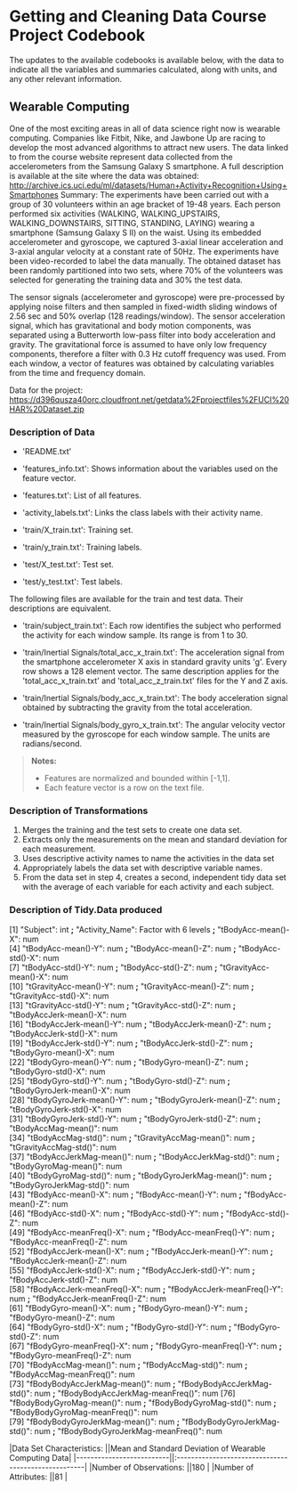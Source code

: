 # Getting and Cleaning Data Course Project Codebook
The updates to the available codebooks is available below, with the data to indicate all the variables and summaries calculated, along with units, and any other relevant information.
## Wearable Computing
One of the most exciting areas in all of data science right now is wearable computing. Companies like Fitbit, Nike, and Jawbone Up are racing to develop the most advanced algorithms to attract new users. The data linked to from the course website represent data collected from the accelerometers from the Samsung Galaxy S smartphone. A full description is available at the site where the data was obtained:
http://archive.ics.uci.edu/ml/datasets/Human+Activity+Recognition+Using+Smartphones
Summary:
The experiments have been carried out with a group of 30 volunteers within an age bracket of 19-48 years. Each person performed six activities (WALKING, WALKING_UPSTAIRS, WALKING_DOWNSTAIRS, SITTING, STANDING, LAYING) wearing a smartphone (Samsung Galaxy S II) on the waist. Using its embedded accelerometer and gyroscope, we captured 3-axial linear acceleration and 3-axial angular velocity at a constant rate of 50Hz. The experiments have been video-recorded to label the data manually. The obtained dataset has been randomly partitioned into two sets, where 70% of the volunteers was selected for generating the training data and 30% the test data. 

The sensor signals (accelerometer and gyroscope) were pre-processed by applying noise filters and then sampled in fixed-width sliding windows of 2.56 sec and 50% overlap (128 readings/window). The sensor acceleration signal, which has gravitational and body motion components, was separated using a Butterworth low-pass filter into body acceleration and gravity. The gravitational force is assumed to have only low frequency components, therefore a filter with 0.3 Hz cutoff frequency was used. From each window, a vector of features was obtained by calculating variables from the time and frequency domain.

Data for the project:
https://d396qusza40orc.cloudfront.net/getdata%2Fprojectfiles%2FUCI%20HAR%20Dataset.zip

### Description of Data
- 'README.txt'

- 'features_info.txt': Shows information about the variables used on the feature vector.

- 'features.txt': List of all features.

- 'activity_labels.txt': Links the class labels with their activity name.

- 'train/X_train.txt': Training set.

- 'train/y_train.txt': Training labels.

- 'test/X_test.txt': Test set.

- 'test/y_test.txt': Test labels.

The following files are available for the train and test data. Their descriptions are equivalent. 

- 'train/subject_train.txt': Each row identifies the subject who performed the activity for each window sample. Its range is from 1 to 30. 

- 'train/Inertial Signals/total_acc_x_train.txt': The acceleration signal from the smartphone accelerometer X axis in standard gravity units 'g'. Every row shows a 128 element vector. The same description applies for the 'total_acc_x_train.txt' and 'total_acc_z_train.txt' files for the Y and Z axis. 

- 'train/Inertial Signals/body_acc_x_train.txt': The body acceleration signal obtained by subtracting the gravity from the total acceleration. 

- 'train/Inertial Signals/body_gyro_x_train.txt': The angular velocity vector measured by the gyroscope for each window sample. The units are radians/second. 

>**Notes:** 
>- Features are normalized and bounded within [-1,1].
>- Each feature vector is a row on the text file.

### Description of Transformations
1. Merges the training and the test sets to create one data set.
2. Extracts only the measurements on the mean and standard deviation for each measurement.
3. Uses descriptive activity names to name the activities in the data set
4. Appropriately labels the data set with descriptive variable names.
5. From the data set in step 4, creates a second, independent tidy data set with the average of each variable for each activity and each subject.

### Description of Tidy.Data produced
 [1] "Subject": int **;** "Activity_Name": Factor with 6 levels **;** "tBodyAcc-mean()-X": num              
 [4] "tBodyAcc-mean()-Y": num **;** "tBodyAcc-mean()-Z": num **;** "tBodyAcc-std()-X": num               
 [7] "tBodyAcc-std()-Y": num **;** "tBodyAcc-std()-Z": num **;** "tGravityAcc-mean()-X": num           
[10] "tGravityAcc-mean()-Y": num **;** "tGravityAcc-mean()-Z": num **;** "tGravityAcc-std()-X": num            
[13] "tGravityAcc-std()-Y": num **;** "tGravityAcc-std()-Z": num **;** "tBodyAccJerk-mean()-X": num          
[16] "tBodyAccJerk-mean()-Y": num **;** "tBodyAccJerk-mean()-Z": num **;** "tBodyAccJerk-std()-X": num           
[19] "tBodyAccJerk-std()-Y": num **;** "tBodyAccJerk-std()-Z": num **;** "tBodyGyro-mean()-X": num             
[22] "tBodyGyro-mean()-Y": num **;** "tBodyGyro-mean()-Z": num **;** "tBodyGyro-std()-X": num              
[25] "tBodyGyro-std()-Y": num **;** "tBodyGyro-std()-Z": num **;** "tBodyGyroJerk-mean()-X": num         
[28] "tBodyGyroJerk-mean()-Y": num **;** "tBodyGyroJerk-mean()-Z": num **;** "tBodyGyroJerk-std()-X": num          
[31] "tBodyGyroJerk-std()-Y": num **;** "tBodyGyroJerk-std()-Z": num **;** "tBodyAccMag-mean()": num             
[34] "tBodyAccMag-std()": num **;** "tGravityAccMag-mean()": num **;** "tGravityAccMag-std()": num           
[37] "tBodyAccJerkMag-mean()": num **;** "tBodyAccJerkMag-std()": num **;** "tBodyGyroMag-mean()": num            
[40] "tBodyGyroMag-std()": num **;** "tBodyGyroJerkMag-mean()": num **;** "tBodyGyroJerkMag-std()": num         
[43] "fBodyAcc-mean()-X": num **;** "fBodyAcc-mean()-Y": num **;** "fBodyAcc-mean()-Z": num              
[46] "fBodyAcc-std()-X": num **;** "fBodyAcc-std()-Y": num **;** "fBodyAcc-std()-Z": num               
[49] "fBodyAcc-meanFreq()-X": num **;** "fBodyAcc-meanFreq()-Y": num  **;** "fBodyAcc-meanFreq()-Z": num          
[52] "fBodyAccJerk-mean()-X": num **;** "fBodyAccJerk-mean()-Y": num **;** "fBodyAccJerk-mean()-Z": num          
[55] "fBodyAccJerk-std()-X": num **;** "fBodyAccJerk-std()-Y": num **;** "fBodyAccJerk-std()-Z": num           
[58] "fBodyAccJerk-meanFreq()-X": num **;** "fBodyAccJerk-meanFreq()-Y": num **;** "fBodyAccJerk-meanFreq()-Z": num      
[61] "fBodyGyro-mean()-X": num **;** "fBodyGyro-mean()-Y": num **;** "fBodyGyro-mean()-Z": num             
[64] "fBodyGyro-std()-X": num **;** "fBodyGyro-std()-Y": num **;** "fBodyGyro-std()-Z": num              
[67] "fBodyGyro-meanFreq()-X": num **;** "fBodyGyro-meanFreq()-Y": num **;** "fBodyGyro-meanFreq()-Z": num         
[70] "fBodyAccMag-mean()": num **;** "fBodyAccMag-std()": num **;** "fBodyAccMag-meanFreq()": num         
[73] "fBodyBodyAccJerkMag-mean()": num **;** "fBodyBodyAccJerkMag-std()": num **;** "fBodyBodyAccJerkMag-meanFreq()": num 
[76] "fBodyBodyGyroMag-mean()": num **;** "fBodyBodyGyroMag-std()": num **;** "fBodyBodyGyroMag-meanFreq()": num    
[79] "fBodyBodyGyroJerkMag-mean()": num **;** "fBodyBodyGyroJerkMag-std()": num **;** "fBodyBodyGyroJerkMag-meanFreq()": num

|Data Set Characteristics: ||Mean and Standard Deviation of Wearable Computing Data|
|--------------------------||:----------------------------------------------------|
|Number of Observations:   ||180												     |
|Number of Attributes: 	   ||81													 |